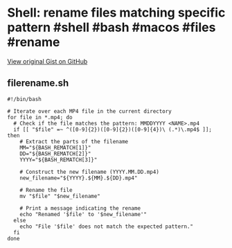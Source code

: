 # Shell: rename files matching specific pattern #shell #bash #macos #files #rename

[View original Gist on GitHub](https://gist.github.com/Integralist/1d11348ef687d6de453f2f9b7a223e61)

## filerename.sh

```shell
#!/bin/bash

# Iterate over each MP4 file in the current directory
for file in *.mp4; do
  # Check if the file matches the pattern: MMDDYYYY <NAME>.mp4
  if [[ "$file" =~ ^([0-9]{2})([0-9]{2})([0-9]{4})\ (.*)\.mp4$ ]]; then
    # Extract the parts of the filename
    MM="${BASH_REMATCH[1]}"
    DD="${BASH_REMATCH[2]}"
    YYYY="${BASH_REMATCH[3]}"

    # Construct the new filename (YYYY.MM.DD.mp4)
    new_filename="${YYYY}.${MM}.${DD}.mp4"

    # Rename the file
    mv "$file" "$new_filename"

    # Print a message indicating the rename
    echo "Renamed '$file' to '$new_filename'"
  else
    echo "File '$file' does not match the expected pattern."
  fi
done
```

